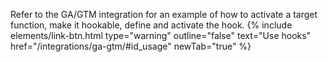 Refer to the GA/GTM integration for an example of how to activate a target function, make it hookable, define and activate the hook.
{% include elements/link-btn.html 
    type="warning" 
    outline="false" 
    text="Use hooks" 
    href="/integrations/ga-gtm/#id_usage" 
    newTab="true" 
%}